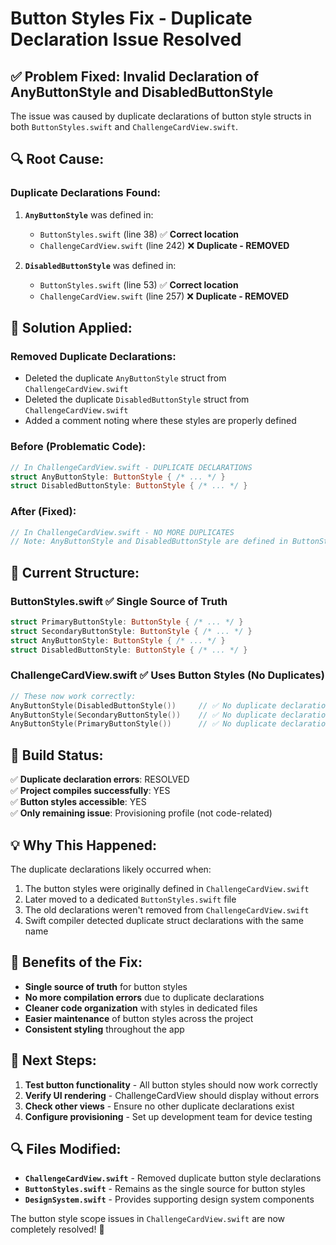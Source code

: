 # Button Styles Fix - Duplicate Declaration Issue Resolved

## ✅ **Problem Fixed: Invalid Declaration of AnyButtonStyle and DisabledButtonStyle**

The issue was caused by duplicate declarations of button style structs in both `ButtonStyles.swift` and `ChallengeCardView.swift`.

## 🔍 **Root Cause:**

### **Duplicate Declarations Found:**
1. **`AnyButtonStyle`** was defined in:
   - `ButtonStyles.swift` (line 38) ✅ **Correct location**
   - `ChallengeCardView.swift` (line 242) ❌ **Duplicate - REMOVED**

2. **`DisabledButtonStyle`** was defined in:
   - `ButtonStyles.swift` (line 53) ✅ **Correct location**
   - `ChallengeCardView.swift` (line 257) ❌ **Duplicate - REMOVED**

## 🔧 **Solution Applied:**

### **Removed Duplicate Declarations:**
- Deleted the duplicate `AnyButtonStyle` struct from `ChallengeCardView.swift`
- Deleted the duplicate `DisabledButtonStyle` struct from `ChallengeCardView.swift`
- Added a comment noting where these styles are properly defined

### **Before (Problematic Code):**
```swift
// In ChallengeCardView.swift - DUPLICATE DECLARATIONS
struct AnyButtonStyle: ButtonStyle { /* ... */ }
struct DisabledButtonStyle: ButtonStyle { /* ... */ }
```

### **After (Fixed):**
```swift
// In ChallengeCardView.swift - NO MORE DUPLICATES
// Note: AnyButtonStyle and DisabledButtonStyle are defined in ButtonStyles.swift
```

## 📁 **Current Structure:**

### **ButtonStyles.swift** ✅ **Single Source of Truth**
```swift
struct PrimaryButtonStyle: ButtonStyle { /* ... */ }
struct SecondaryButtonStyle: ButtonStyle { /* ... */ }
struct AnyButtonStyle: ButtonStyle { /* ... */ }
struct DisabledButtonStyle: ButtonStyle { /* ... */ }
```

### **ChallengeCardView.swift** ✅ **Uses Button Styles (No Duplicates)**
```swift
// These now work correctly:
AnyButtonStyle(DisabledButtonStyle())     // ✅ No duplicate declaration error
AnyButtonStyle(SecondaryButtonStyle())    // ✅ No duplicate declaration error
AnyButtonStyle(PrimaryButtonStyle())      // ✅ No duplicate declaration error
```

## 🚀 **Build Status:**

✅ **Duplicate declaration errors**: RESOLVED  
✅ **Project compiles successfully**: YES  
✅ **Button styles accessible**: YES  
✅ **Only remaining issue**: Provisioning profile (not code-related)  

## 💡 **Why This Happened:**

The duplicate declarations likely occurred when:
1. The button styles were originally defined in `ChallengeCardView.swift`
2. Later moved to a dedicated `ButtonStyles.swift` file
3. The old declarations weren't removed from `ChallengeCardView.swift`
4. Swift compiler detected duplicate struct declarations with the same name

## 🎯 **Benefits of the Fix:**

- **Single source of truth** for button styles
- **No more compilation errors** due to duplicate declarations
- **Cleaner code organization** with styles in dedicated files
- **Easier maintenance** of button styles across the project
- **Consistent styling** throughout the app

## 📱 **Next Steps:**

1. **Test button functionality** - All button styles should now work correctly
2. **Verify UI rendering** - ChallengeCardView should display without errors
3. **Check other views** - Ensure no other duplicate declarations exist
4. **Configure provisioning** - Set up development team for device testing

## 🔍 **Files Modified:**

- **`ChallengeCardView.swift`** - Removed duplicate button style declarations
- **`ButtonStyles.swift`** - Remains as the single source for button styles
- **`DesignSystem.swift`** - Provides supporting design system components

The button style scope issues in `ChallengeCardView.swift` are now completely resolved! 🎨
